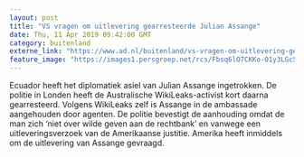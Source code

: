 ```yaml
---
layout: post
title: "VS vragen om uitlevering gearresteerde Julian Assange"
date: Thu, 11 Apr 2019 09:42:00 GMT
category: buitenland
externe_link: "https://www.ad.nl/buitenland/vs-vragen-om-uitlevering-gearresteerde-julian-assange~a429fb55/"
feature_image: "https://images1.persgroep.net/rcs/Fbsq6lO7CKKo-01y3LGcSwuxO_Q/diocontent/145300996/_fitwidth/400/?appId=21791a8992982cd8da851550a453bd7f&quality=0.7"
---
```


Ecuador heeft het diplomatiek asiel van Julian Assange ingetrokken. De politie in Londen heeft de Australische WikiLeaks-activist kort daarna gearresteerd. Volgens WikiLeaks zelf is Assange in de ambassade aangehouden door agenten. De politie bevestigt de aanhouding omdat de man zich ‘niet over wilde geven aan de rechtbank’ en vanwege een uitleveringsverzoek van de Amerikaanse justitie. Amerika heeft inmiddels om de uitlevering van Assange gevraagd.
